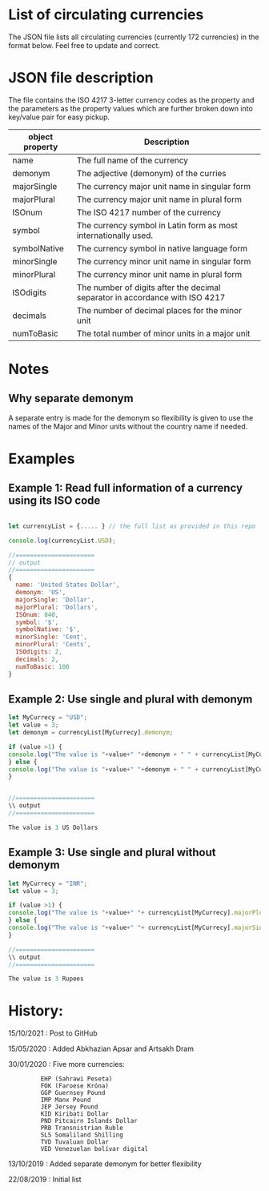 # List of circulating currencies

The JSON file lists all circulating currencies (currently 172 currencies) in the format below. Feel free to update and correct.

# JSON file description

The file contains the ISO 4217 3-letter currency codes as the property and the parameters as the property values which are further broken down into key/value pair for easy pickup.

| object property  |  Description |  
|---|---|
|name          | The full name of the currency|
|demonym       | The adjective (demonym) of the curries|
|majorSingle   | The currency major unit name in singular form|
|majorPlural   | The currency major unit name in plural form|
|ISOnum        | The ISO 4217 number of the currency|
|symbol        | The currency symbol in Latin form as most internationally used.|
|symbolNative  | The currency symbol in native language form|
|minorSingle   | The currency minor unit name in singular form|
|minorPlural   | The currency minor unit name in plural form|
|ISOdigits     | The number of digits after the decimal separator in accordance with ISO 4217|
|decimals      | The number of decimal places for the minor unit|
|numToBasic    | The total number of minor units in a major unit|

# Notes

## Why separate demonym
A separate entry is made for the demonym so flexibility is given to use the names of the Major and Minor units without the country name if needed.

# Examples

## Example 1: Read full information of a currency using its ISO code

```javascript

let currencyList = {..... } // the full list as provided in this repo

console.log(currencyList.USD);

//======================
// output
//======================
{
  name: 'United States Dollar',
  demonym: 'US',
  majorSingle: 'Dollar',
  majorPlural: 'Dollars',
  ISOnum: 840,
  symbol: '$',
  symbolNative: '$',
  minorSingle: 'Cent',
  minorPlural: 'Cents',
  ISOdigits: 2,
  decimals: 2,
  numToBasic: 100
}

```


## Example 2: Use single and plural with demonym


```javascript
let MyCurrecy = "USD";
let value = 3;
let demonym = currencyList[MyCurrecy].demonym;

if (value >1) {
console.log("The value is "+value+" "+demonym + " " + currencyList[MyCurrecy].majorPlural);
} else {
console.log("The value is "+value+" "+demonym + " " + currencyList[MyCurrecy].majorSingle);
}


//======================
\\ output
//======================

The value is 3 US Dollars
```


## Example 3: Use single and plural without demonym


```javascript
let MyCurrecy = "INR";
let value = 3;

if (value >1) {
console.log("The value is "+value+" "+ currencyList[MyCurrecy].majorPlural);
} else {
console.log("The value is "+value+" "+ currencyList[MyCurrecy].majorSingle);
}

//======================
\\ output
//======================

The value is 3 Rupees
```


# History:

15/10/2021 : Post to GitHub

15/05/2020 : Added Abkhazian Apsar and Artsakh Dram

30/01/2020 :  Five more currencies:

             EHP (Sahrawi Peseta)
             FOK (Faroese Króna)
             GGP Guernsey Pound
             IMP Manx Pound
             JEP Jersey Pound
             KID Kiribati Dollar
             PND Pitcairn Islands Dollar
             PRB Transnistrian Ruble
             SLS Somaliland Shilling
             TVD Tuvaluan Dollar
             VED Venezuelan bolívar digital

13/10/2019 : Added separate demonym for better flexibility

22/08/2019 : Initial list

